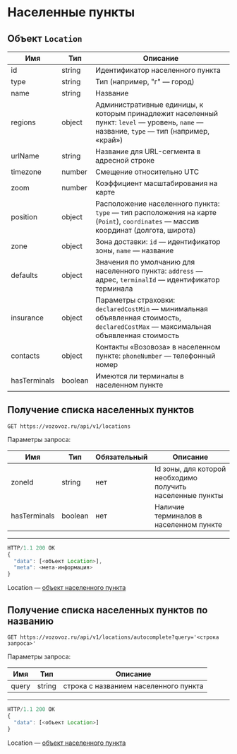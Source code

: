 # Населенные пункты

## Объект `Location`

Имя | Тип | Описание
--- | --- | --------
id | string | Идентификатор населенного пункта
type | string | Тип (например, "г" — город)
name | string | Название
regions | object | Административные единицы, к которым принадлежит населенный пункт: `level` — уровень, `name` — название, `type` — тип (например, «край»)
urlName | string | Название для URL-сегмента в адресной строке
timezone | number | Смещение относительно UTC
zoom | number | Коэффициент масштабирования на карте
position | object | Расположение населенного пункта: `type` — тип расположения на карте (`Point`), `coordinates` — массив координат (долгота, широта)
zone | object | Зона доставки: `id` — идентификатор зоны, `name` — название
defaults | object | Значения по умолчанию для населенного пункта: `address` — адрес, `terminalId` — идентификатор терминала
insurance | object | Параметры страховки: `declaredCostMin` — минимальная объявленная стоимость, `declaredCostMax` — максимальная объявленная стоимость
contacts | object | Контакты «Возовоза» в населенном пункте: `phoneNumber` — телефонный номер
hasTerminals | boolean | Имеются ли терминалы в населенном пункте

## Получение списка населенных пунктов

`GET https://vozovoz.ru/api/v1/locations`

Параметры запроса:

Имя | Тип | Обязательный | Описание
--- | --- | ------------ | --------
zoneId | string | нет | Id зоны, для которой необходимо получить населенные пункты
hasTerminals | boolean | нет | Наличие терминалов в населенном пункте

---

```js
HTTP/1.1 200 OK
{
  "data": [<объект Location>],
  "meta": <мета-информация>
}

```

Location — [объект населенного пункта](locations.md)

## Получение списка населенных пунктов по названию

`GET https://vozovoz.ru/api/v1/locations/autocomplete?query='<строка запроса>'`

Параметры запроса:

Имя | Тип | Описание
--- | --- | --------
query | string | строка с названием населенного пункта

---

```js
HTTP/1.1 200 OK
{
  "data": [<объект Location>]
}

```

Location — [объект населенного пункта](locations.md)
